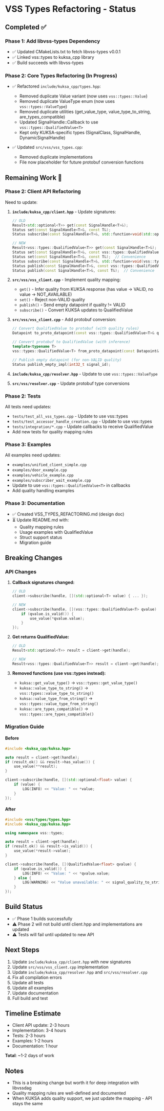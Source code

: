 # VSS Types Refactoring - Status

## Completed ✅

### Phase 1: Add libvss-types Dependency
- ✅ Updated CMakeLists.txt to fetch libvss-types v0.0.1
- ✅ Linked vss::types to kuksa_cpp library
- ✅ Build succeeds with libvss-types

### Phase 2: Core Types Refactoring (In Progress)
- ✅ Refactored `include/kuksa_cpp/types.hpp`:
  - Removed duplicate Value variant (now uses `vss::types::Value`)
  - Removed duplicate ValueType enum (now uses `vss::types::ValueType`)
  - Removed duplicate utilities (get_value_type, value_type_to_string, are_types_compatible)
  - Updated SignalHandle<T>::Callback to use `vss::types::QualifiedValue<T>`
  - Kept only KUKSA-specific types (SignalClass, SignalHandle, DynamicSignalHandle)

- ✅ Updated `src/vss/vss_types.cpp`:
  - Removed duplicate implementations
  - File now placeholder for future protobuf conversion functions

## Remaining Work 🚧

### Phase 2: Client API Refactoring
Need to update:

1. **`include/kuksa_cpp/client.hpp`** - Update signatures:
   ```cpp
   // OLD
   Result<std::optional<T>> get(const SignalHandle<T>&);
   Status set(const SignalHandle<T>&, const T&);
   Status subscribe(const SignalHandle<T>&, std::function<void(std::optional<T>)>);

   // NEW
   Result<vss::types::QualifiedValue<T>> get(const SignalHandle<T>&);
   Status set(const SignalHandle<T>&, const vss::types::QualifiedValue<T>&);
   Status set(const SignalHandle<T>&, const T&);  // Convenience
   Status subscribe(const SignalHandle<T>&, std::function<void(vss::types::QualifiedValue<T>)>);
   Status publish(const SignalHandle<T>&, const vss::types::QualifiedValue<T>&);
   Status publish(const SignalHandle<T>&, const T&);  // Convenience
   ```

2. **`src/vss/vss_client.cpp`** - Implement quality mapping:
   - `get()` - Infer quality from KUKSA response (has value → VALID, no value → NOT_AVAILABLE)
   - `set()` - Reject non-VALID quality
   - `publish()` - Send empty datapoint if quality != VALID
   - `subscribe()` - Convert KUKSA updates to QualifiedValue

3. **`src/vss/vss_client.cpp`** - Add protobuf conversion:
   ```cpp
   // Convert QualifiedValue to protobuf (with quality rules)
   Datapoint to_proto_datapoint(const vss::types::QualifiedValue<T>& qvalue);

   // Convert protobuf to QualifiedValue (with inference)
   template<typename T>
   vss::types::QualifiedValue<T> from_proto_datapoint(const Datapoint& dp);

   // Publish empty datapoint (for non-VALID quality)
   Status publish_empty_impl(int32_t signal_id);
   ```

4. **`include/kuksa_cpp/resolver.hpp`** - Update to use `vss::types::ValueType`

5. **`src/vss/resolver.cpp`** - Update protobuf type conversions

### Phase 2: Tests
All tests need updates:

- `tests/test_all_vss_types.cpp` - Update to use vss::types
- `tests/test_accessor_handle_creation.cpp` - Update to use vss::types
- `tests/integration/*.cpp` - Update callbacks to receive QualifiedValue
- Add new tests for quality mapping rules

### Phase 3: Examples
All examples need updates:

- `examples/unified_client_simple.cpp`
- `examples/door_example.cpp`
- `examples/vehicle_example.cpp`
- `examples/subscriber_wait_example.cpp`
- Update to use `vss::types::QualifiedValue<T>` in callbacks
- Add quality handling examples

### Phase 3: Documentation
- ✅ Created VSS_TYPES_REFACTORING.md (design doc)
- ⏳ Update README.md with:
  - Quality mapping rules
  - Usage examples with QualifiedValue
  - Struct support status
  - Migration guide

## Breaking Changes

### API Changes
1. **Callback signatures changed:**
   ```cpp
   // OLD
   client->subscribe(handle, [](std::optional<T> value) { ... });

   // NEW
   client->subscribe(handle, [](vss::types::QualifiedValue<T> qvalue) {
       if (qvalue.is_valid()) {
           use_value(*qvalue.value);
       }
   });
   ```

2. **Get returns QualifiedValue:**
   ```cpp
   // OLD
   Result<std::optional<T>> result = client->get(handle);

   // NEW
   Result<vss::types::QualifiedValue<T>> result = client->get(handle);
   ```

3. **Removed functions (use vss::types instead):**
   - `kuksa::get_value_type()` → `vss::types::get_value_type()`
   - `kuksa::value_type_to_string()` → `vss::types::value_type_to_string()`
   - `kuksa::value_type_from_string()` → `vss::types::value_type_from_string()`
   - `kuksa::are_types_compatible()` → `vss::types::are_types_compatible()`

### Migration Guide

#### Before
```cpp
#include <kuksa_cpp/kuksa.hpp>

auto result = client->get(handle);
if (result.ok() && result->has_value()) {
    use_value(**result);
}

client->subscribe(handle, [](std::optional<float> value) {
    if (value) {
        LOG(INFO) << "Value: " << *value;
    }
});
```

#### After
```cpp
#include <vss/types/types.hpp>
#include <kuksa_cpp/kuksa.hpp>

using namespace vss::types;

auto result = client->get(handle);
if (result.ok() && result->is_valid()) {
    use_value(*result->value);
}

client->subscribe(handle, [](QualifiedValue<float> qvalue) {
    if (qvalue.is_valid()) {
        LOG(INFO) << "Value: " << *qvalue.value;
    } else {
        LOG(WARNING) << "Value unavailable: " << signal_quality_to_string(qvalue.quality);
    }
});
```

## Build Status

- ✅ Phase 1 builds successfully
- ⚠️ Phase 2 will not build until client.hpp and implementations are updated
- ⚠️ Tests will fail until updated to new API

## Next Steps

1. Update `include/kuksa_cpp/client.hpp` with new signatures
2. Update `src/vss/vss_client.cpp` implementation
3. Update `include/kuksa_cpp/resolver.hpp` and `src/vss/resolver.cpp`
4. Fix all compilation errors
5. Update all tests
6. Update all examples
7. Update documentation
8. Full build and test

## Timeline Estimate

- Client API update: 2-3 hours
- Implementation: 3-4 hours
- Tests: 2-3 hours
- Examples: 1-2 hours
- Documentation: 1 hour

**Total**: ~1-2 days of work

## Notes

- This is a breaking change but worth it for deep integration with libvssdag
- Quality mapping rules are well-defined and documented
- When KUKSA adds quality support, we just update the mapping - API stays the same
